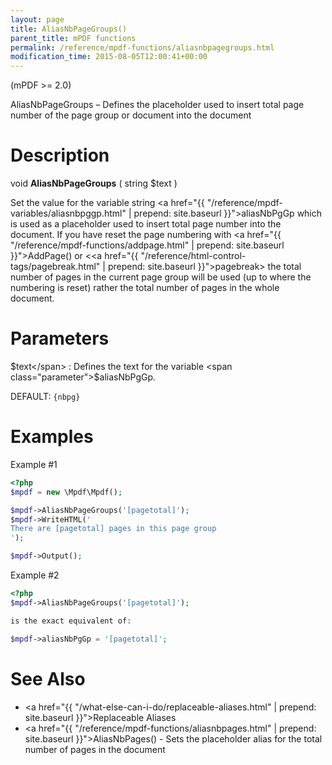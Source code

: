 ```yaml
---
layout: page
title: AliasNbPageGroups()
parent_title: mPDF functions
permalink: /reference/mpdf-functions/aliasnbpagegroups.html
modification_time: 2015-08-05T12:00:41+00:00
---
```


(mPDF >= 2.0)

AliasNbPageGroups – Defines the placeholder used to insert total page number of the page group or document into the document

# Description

void **AliasNbPageGroups** ( string <span class="parameter">$text</span> )

Set the value for the variable string <a href="{{ "/reference/mpdf-variables/aliasnbpggp.html" | prepend: site.baseurl }}">aliasNbPgGp</a> 
which is used as a placeholder used to insert total page number into the document. If you have reset the 
page numbering with <a href="{{ "/reference/mpdf-functions/addpage.html" | prepend: site.baseurl }}">AddPage()</a> 
or &lt;<a href="{{ "/reference/html-control-tags/pagebreak.html" | prepend: site.baseurl }}">pagebreak</a>&gt; the 
total number of pages in the current page group will be used (up to where the numbering is reset) rather the total 
number of pages in the whole document.

# Parameters

<span class="parameter">$text</span>
: Defines the text for the variable <span class="parameter">$aliasNbPgGp</span>.
  
  <span class="smallblock">DEFAULT</span>: `{nbpg}`

# Examples

Example #1

```php
<?php
$mpdf = new \Mpdf\Mpdf();

$mpdf->AliasNbPageGroups('[pagetotal]');
$mpdf->WriteHTML('
There are [pagetotal] pages in this page group
');

$mpdf->Output();


```

Example #2

```php
<?php
$mpdf->AliasNbPageGroups('[pagetotal]');

is the exact equivalent of:

$mpdf->aliasNbPgGp = '[pagetotal]';

```

# See Also

* <a href="{{ "/what-else-can-i-do/replaceable-aliases.html" | prepend: site.baseurl }}">Replaceable Aliases</a>
* <a href="{{ "/reference/mpdf-functions/aliasnbpages.html" | prepend: site.baseurl }}">AliasNbPages()</a> - Sets the placeholder alias for the total number of pages in the document
